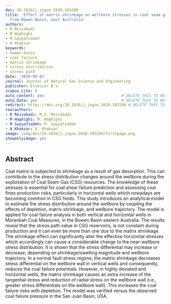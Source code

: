 ```yaml
---
doi: 10.1016/j.jngse.2020.103280
title: 'Effect of matrix shrinkage on wellbore stresses in coal seam gas: An example
  from Bowen Basin, east Australia'
authors:
- R Reisabadi
- M Haghighi
- M Sayyafzadeh
- A Khaksar
keywords:
- bowen basin
- coal failure
- matrix shrinkage
- stress distribution
- stress path
date: '2020-05-01'
journal: Journal of Natural Gas Science and Engineering
publisher: Elsevier B.V.
scopus_cite: 8
auto_content: yes                                  # DELETE THIS TO NOT AUTO GENERATE CONTENT
auto_data: yes                                     # DELETE THIS TO NOT AUTO GENERATE METADATA
redirect: https://doi.org/10.1016/j.jngse.2020.103280 # DELETE THIS TO NOT REDIRECT
realauthors:
- R Reisabadi: M.Z. Reisabadi
- M Haghighi: M. Haghighi
- M Sayyafzadeh: M. Sayyafzadeh
- A Khaksar: A. Khaksar
image: /img/doi/10.1016/j.jngse.2020.103280/firstpage.png
showonlyimage: yes
---
```



## Abstract
Coal matrix is subjected to shrinkage as a result of gas desorption. This can contribute to the stress distribution changes around the wellbore during the exploitation of Coal Seam Gas (CSG) resources. The knowledge of these stresses is essential for coal shear failure prediction and assessing coal fines production risks, particularly in horizontal wells which nowadays are becoming common in CSG fields. This study introduces an analytical model to estimate the stress distribution around the wellbore by coupling the effects of depletion, matrix shrinkage, and wellbore trajectory. The model is applied for coal failure analysis in both vertical and horizontal wells in Moranbah Coal Measures, in the Bowen Basin eastern Australia. The results reveal that the stress path value in CSG reservoirs, is not constant during production and it can even be more than one due to the matrix shrinkage. The shrinkage effect can significantly alter the effective horizontal stresses which accordingly can cause a considerable change to the near-wellbore stress distribution. It is shown that the stress differential may increase or decrease, depending on shrinkage/swelling magnitude and wellbore trajectory. In a normal fault stress regime, the matrix shrinkage decreases stress differential on the wellbore wall in vertical wells and consequently, reduces the coal failure potentials. However, in highly deviated and horizontal wells, the matrix shrinkage causes an extra increase of the tangential stress and reduction of radial stress on the wellbore wall (i.e., greater stress differentials on the wellbore wall). This increases the coal failure risks with depletion. The model was verified versus the observed coal failure pressure in the San Juan Basin, USA.
